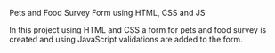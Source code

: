 Pets and Food Survey Form using HTML, CSS and JS

In this project using HTML and CSS a form for pets and food survey is created and using JavaScript validations are added to the form.
